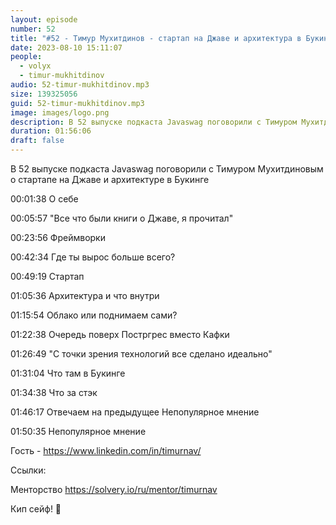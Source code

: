 ```yaml
---
layout: episode
number: 52
title: "#52 - Тимур Мухитдинов - стартап на Джаве и архитектура в Букинге"
date: 2023-08-10 15:11:07
people:
  - volyx
  - timur-mukhitdinov
audio: 52-timur-mukhitdinov.mp3
size: 139325056    
guid: 52-timur-mukhitdinov.mp3
image: images/logo.png
description: В 52 выпуске подкаста Javaswag поговорили с Тимуром Мухитдиновым о стартапе на Джаве и архитектуре в Букинге"
duration: 01:56:06
draft: false
---
```


В 52 выпуске подкаста Javaswag поговорили с Тимуром Мухитдиновым о стартапе на Джаве и архитектуре в Букинге


00:01:38 О себе

00:05:57 "Все что были книги о Джаве, я прочитал"

00:23:56 Фреймворки

00:42:34 Где ты вырос больше всего?

00:49:19 Стартап

01:05:36 Архитектура и что внутри

01:15:54 Облако или поднимаем сами?

01:22:38 Очередь поверх Постргрес вместо Кафки

01:26:49 "С точки зрения технологий все сделано идеально"

01:31:04 Что там в Букинге

01:34:38 Что за стэк

01:46:17 Отвечаем на предыдущее Непопулярное мнение

01:50:35 Непопулярное мнение

Гость - https://www.linkedin.com/in/timurnav/

Ссылки:

Менторство https://solvery.io/ru/mentor/timurnav

Кип сейф! 🖖